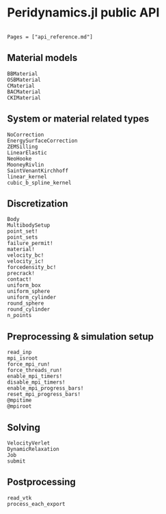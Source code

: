 # Peridynamics.jl public API

```@meta

```

```@contents
Pages = ["api_reference.md"]
```

## Material models
```@docs
BBMaterial
OSBMaterial
CMaterial
BACMaterial
CKIMaterial
```

## System or material related types
```@docs
NoCorrection
EnergySurfaceCorrection
ZEMSilling
LinearElastic
NeoHooke
MooneyRivlin
SaintVenantKirchhoff
linear_kernel
cubic_b_spline_kernel
```

## Discretization
```@docs
Body
MultibodySetup
point_set!
point_sets
failure_permit!
material!
velocity_bc!
velocity_ic!
forcedensity_bc!
precrack!
contact!
uniform_box
uniform_sphere
uniform_cylinder
round_sphere
round_cylinder
n_points
```

## Preprocessing & simulation setup
```@docs
read_inp
mpi_isroot
force_mpi_run!
force_threads_run!
enable_mpi_timers!
disable_mpi_timers!
enable_mpi_progress_bars!
reset_mpi_progress_bars!
@mpitime
@mpiroot
```

## Solving
```@docs
VelocityVerlet
DynamicRelaxation
Job
submit
```

## Postprocessing
```@docs
read_vtk
process_each_export
```